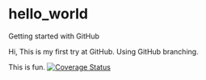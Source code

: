 # hello_world
Getting started with GitHub

Hi,
This is my first try at GitHub.
Using GitHub branching.

This is fun.
[![Coverage Status](https://coveralls.io/repos/github/JoshuaKodhe/Store-Manager-API/badge.svg?branch=master)](https://coveralls.io/github/JoshuaKodhe/Store-Manager-API?branch=ch-deploy-to-heroku-161363243)
